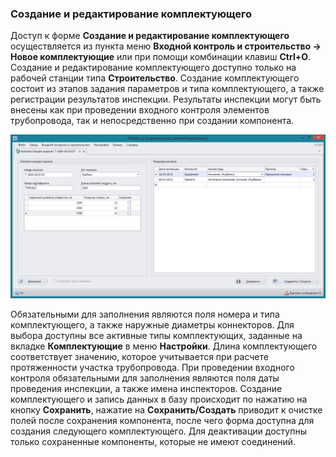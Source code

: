 ﻿
### Создание и редактирование комплектующего 

Доступ к форме **Создание и редактирование комплектующего** осуществляется из пункта меню **Входной контроль и строительство -> Новое комплектующие** или при помощи комбинации клавиш **Ctrl+O**. Создание и редактирование комплектующего доступно только на рабочей станции типа **Строительство**.
Создание комплектующего состоит из этапов задания параметров и типа комплектующего, а также регистрации результатов инспекции. Результаты инспекции могут быть внесены как при проведении входного контроля элементов трубопровода, так и непосредственно при создании компонента. 

![_construction_new_componentry.png](_construction_new_componentry.png "Создание комплектующего")

Обязательными для заполнения являются поля номера и типа комплектующего, а также наружные диаметры коннекторов. Для выбора доступны все активные типы комплектующих, заданные на вкладке **Комплектующие** в меню **Настройки**. Длина комплектующего соответствует значению, которое учитывается при расчете протяженности участка трубопровода. При проведении входного контроля обязательными для заполнения являются поля даты проведения инспекции, а также имена инспекторов. Создание комплектующего и запись данных в базу происходит по нажатию на кнопку **Сохранить**, нажатие на **Сохранить/Создать** приводит к очистке полей после сохранения компонента, после чего форма доступна для создания следующего комплектующего. Для деактивации доступны только сохраненные компоненты, которые не имеют соединений.